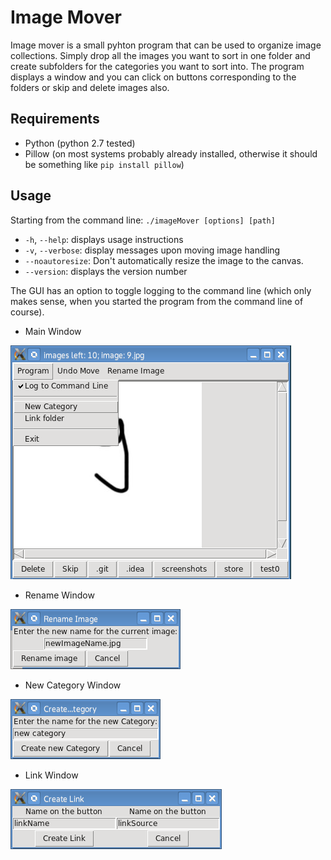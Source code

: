 # Image Mover

Image mover is a small pyhton program that can be used to organize image collections.
Simply drop all the images you want to sort in one folder and create subfolders for the categories you want to sort into.
The program displays a window and you can click on buttons corresponding to the folders or skip and delete images also.

## Requirements

* Python (python 2.7 tested)
* Pillow (on most systems probably already installed, otherwise it should be something like `pip install pillow`)

## Usage

Starting from the command line: ``./imageMover [options] [path]``

* ``-h``, ``--help``: displays usage instructions
* ``-v``, ``--verbose``: display messages upon moving image handling
* ``--noautoresize``: Don't automatically resize the image to the canvas.
* ``--version``: displays the version number

The GUI has an option to toggle logging to the command line (which only makes sense, when you started the program from the command line of course).

* Main Window

![Main Window](screenshots/screenshot01.png)

* Rename Window

![Rename Window](screenshots/screenshot02.png)

* New Category Window

![Create New Category Window](screenshots/screenshot03.png)

* Link Window

![Link Window](screenshots/screenshot04.png)

